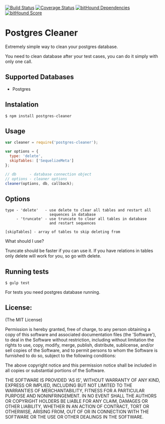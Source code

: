 [![Build Status](https://travis-ci.org/EastCoastProduct/node-postgres-cleaner.svg?branch=master)](https://travis-ci.org/EastCoastProduct/node-postgres-cleaner)
[![Coverage Status](https://coveralls.io/repos/EastCoastProduct/node-postgres-cleaner/badge.svg?branch=master&service=github)](https://coveralls.io/github/EastCoastProduct/node-postgres-cleaner?branch=master)
[![bitHound Dependencies](https://www.bithound.io/github/EastCoastProduct/node-postgres-cleaner/badges/dependencies.svg)](https://www.bithound.io/github/EastCoastProduct/node-postgres-cleaner/master/dependencies/npm)
[![bitHound Score](https://www.bithound.io/github/EastCoastProduct/node-postgres-cleaner/badges/score.svg)](https://www.bithound.io/github/EastCoastProduct/node-postgres-cleaner)

Postgres Cleaner
========================
Extremely simple way to clean your postgres database.

You need to clean database after your test cases, you can do it simply with only one call.

Supported Databases
-------------------
* Postgres

Instalation
-----------
```shell
$ npm install postgres-cleaner
```

Usage
------
```javascript
var cleaner = require('postgres-cleaner');

var options = {
  type: 'delete',
  skipTables: ['SequelizeMeta']
};

// db      - database connection object
// options - cleaner options
cleaner(options, db, callback);
```

Options
-------
    type - 'delete'   - use delete to clear all tables and restart all
                        sequences in database
         - 'truncate' - use truncate to clear all tables in database
                        and restart sequences

    [skipTables] - array of tables to skip deleting from

What should I use?

Truncate should be faster if you can use it. If you have relations in tables only delete
will work for you, so go with delete.

Running tests
-------------

```shell
$ gulp test
```

For tests you need postgres database running.


License:
--------

(The MIT License)

Permission is hereby granted, free of charge, to any person obtaining
a copy of this software and associated documentation files (the
'Software'), to deal in the Software without restriction, including
without limitation the rights to use, copy, modify, merge, publish,
distribute, sublicense, and/or sell copies of the Software, and to
permit persons to whom the Software is furnished to do so, subject to
the following conditions:

The above copyright notice and this permission notice shall be
included in all copies or substantial portions of the Software.

THE SOFTWARE IS PROVIDED 'AS IS', WITHOUT WARRANTY OF ANY KIND,
EXPRESS OR IMPLIED, INCLUDING BUT NOT LIMITED TO THE WARRANTIES OF
MERCHANTABILITY, FITNESS FOR A PARTICULAR PURPOSE AND NONINFRINGEMENT.
IN NO EVENT SHALL THE AUTHORS OR COPYRIGHT HOLDERS BE LIABLE FOR ANY
CLAIM, DAMAGES OR OTHER LIABILITY, WHETHER IN AN ACTION OF CONTRACT,
TORT OR OTHERWISE, ARISING FROM, OUT OF OR IN CONNECTION WITH THE
SOFTWARE OR THE USE OR OTHER DEALINGS IN THE SOFTWARE.
